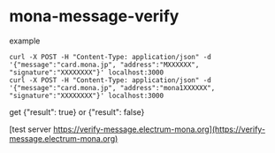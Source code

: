 # mona-message-verify

example
```
curl -X POST -H "Content-Type: application/json" -d '{"message":"card.mona.jp", "address":"MXXXXXX", "signature":"XXXXXXXX"}' localhost:3000
curl -X POST -H "Content-Type: application/json" -d '{"message":"card.mona.jp", "address":"mona1XXXXXX", "signature":"XXXXXXXX"}' localhost:3000
```
get {"result": true} or {"result": false}

[test server https://verify-message.electrum-mona.org](https://verify-message.electrum-mona.org)
